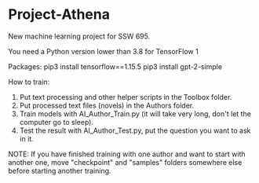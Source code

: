 # Project-Athena
New machine learning project for SSW 695.

You need a Python version lower than 3.8 for TensorFlow 1

Packages:
pip3 install tensorflow==1.15.5
pip3 install gpt-2-simple

How to train:
1) Put text processing and other helper scripts in the Toolbox folder.
2) Put processed text files (novels) in the Authors folder.
3) Train models with AI_Author_Train.py (it will take very long, don't let the computer go to sleep).
4) Test the result with AI_Author_Test.py, put the question you want to ask in it.

NOTE: If you have finished training with one author and want to start with another one, move "checkpoint" and "samples" folders somewhere else before starting another training.
